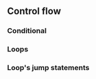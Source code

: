 ## Control flow


### Conditional

<div class="svglang">
  <object data="src/control/if_py.svg"></object>
  <object data="src/control/if_rs.svg"></object>
  <object data="src/control/if_go.svg"></object>
</div>


### Loops

<div class="svglang">
  <object data="src/control/loop_py.svg"></object>
  <object data="src/control/loop_rs.svg"></object>
  <object data="src/control/loop_go.svg"></object>
</div>


### Loop's jump statements

<div class="svglang">
  <object data="src/control/jump_py.svg"></object>
  <object data="src/control/jump_rs.svg"></object>
  <object data="src/control/jump_go.svg"></object>
</div>